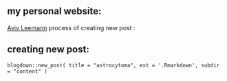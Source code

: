 
## my personal website:
[Aviv Leemann]('https://avivleemann.github.io')
process of creating new post :

## creating new post:

`blogdown::new_post(
     title = "astrocytoma",
     ext = '.Rmarkdown',
     subdir = "content" )`
     
